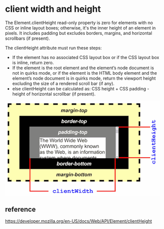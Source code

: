 # client width and height

The Element.clientHeight read-only property is zero for elements with no CSS or inline layout boxes; otherwise, it's the inner height of an element in pixels. It includes padding but excludes borders, margins, and horizontal scrollbars (if present).

The clientHeight attribute must run these steps:
- If the element has no associated CSS layout box or if the CSS layout box is inline, return zero.
- If the element is the root element and the element’s node document is not in quirks mode, or if the element is the HTML body element and the element’s node document is in quirks mode, return the viewport height excluding the size of a rendered scroll bar (if any).
- else clientHeight can be calculated as: CSS height + CSS padding - height of horizontal scrollbar (if present).

<img src="./assets/client width and height.png" />

## reference
https://developer.mozilla.org/en-US/docs/Web/API/Element/clientHeight
